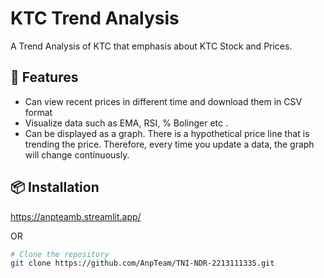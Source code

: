 # KTC Trend Analysis

A Trend Analysis of KTC that emphasis about KTC Stock and Prices.

## 🚀 Features

- Can view recent prices in different time and download them in CSV format
- Visualize data such as EMA, RSI, % Bolinger etc .
- Can be displayed as a graph. There is a hypothetical price line that is trending the price. Therefore, every time you update a data, the graph will change continuously.

## 📦 Installation
https://anpteamb.streamlit.app/

OR

```bash
# Clone the repository
git clone https://github.com/AnpTeam/TNI-NDR-2213111335.git
